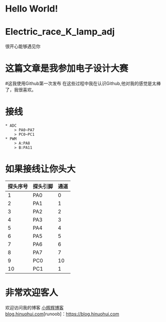 # Hello World!   

# Electric_race_K_lamp_adj
很开心能够遇见你  

# 这篇文章是我参加电子设计大赛
#这我使用Github第一次发布
	在这些过程中我在认识Github,他对我的感觉是太棒了，我很喜欢。  

# 接线
	* ADC
		> PA0~PA7
		> PC0~PC1
	* PWM
		> A:PA8
		> B:PA11
# 如果接线让你头大
| 探头序号 | 探头引脚 | 通道 |
| ---- | ---- | ---- |
| 1 | PA0 | 0 |
| 2 | PA1 | 1 |
| 3 | PA2 | 2 |
| 4 | PA3 | 3|
| 5 | PA4 | 4 |
| 6 | PA5 | 5|
| 7 | PA6 | 6|
| 8 | PA7 | 7 |
| 9 | PC0 | 10|
| 10 | PC1 | 1 

# 非常欢迎客人
欢迎访问我的博客 [小辉辉博客](https://blog.hinuohui.com)  
<u>blog.hinuohui.com</u>[runoob]：https://blog.hinuohui.com

